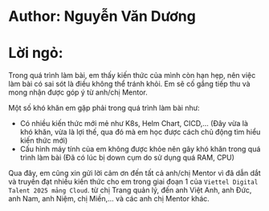 # Author: Nguyễn Văn Dương

# Lời ngỏ:

Trong quá trình làm bài, em thấy kiến thức của mình còn hạn hẹp, nên việc làm bài có sai sót là điều không thể tránh khỏi. Em sẽ cố gắng tiếp thu và mong nhận được góp ý từ anh/chị Mentor.

Một số khó khăn em gặp phải trong quá trình làm bài như:

- Có nhiều kiến thức mới mẻ như K8s, Helm Chart, CICD,... (Đây vừa là khó khăn, vừa là lợi thế, qua đó mà em học được cách chủ động tìm hiểu kiến thức mới)
- Cấu hình máy tính của em không được khỏe nên gây khó khăn trong quá trình làm bài (Đã có lúc bị down cụm do sử dụng quá RAM, CPU)

Qua đây, em cũng xin gửi lời cảm ơn đến tất cả anh/chị Mentor vì đã dẫn dắt và truyền đạt nhiều kiến thức cho em trong giai đoạn 1 của `Viettel Digital Talent 2025 mảng Cloud`. từ chị Trang quản lý, đến anh Việt Anh, anh Đức, anh Nam, anh Niệm, chị Miền,... và các anh chị Mentor khác.
